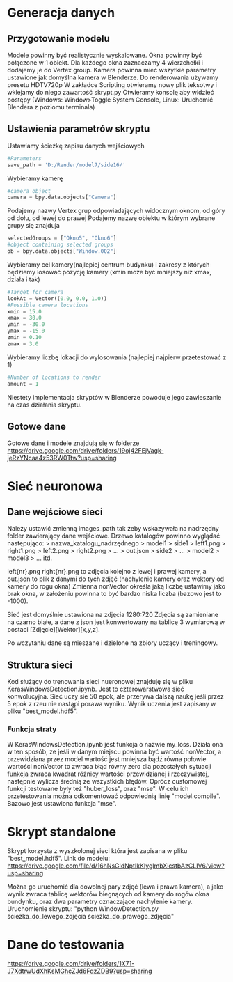 # Generacja danych
## Przygotowanie modelu
Modele powinny być realistycznie wyskalowane. 
Okna powinny być połączone w 1 obiekt.
Dla każdego okna zaznaczamy 4 wierzchołki i dodajemy je do Vertex group.
Kamera powinna mieć wszytkie parametry ustawione jak domyślna kamera w Blenderze.
Do renderowania używamy presetu HDTV720p
W zakładce Scripting otwieramy nowy plik teksotwy i wklejamy do niego zawartość skrypt.py
Otwieramy konsolę aby widzieć postępy (Windows: Window>Toggle System Console, Linux: Uruchomić Blendera z poziomu terminala)

## Ustawienia parametrów skryptu
Ustawiamy ścieżkę zapisu danych wejściowych
```python
#Parameters
save_path = 'D:/Render/model7/side16/'
```
Wybieramy kamerę
```python
#camera object
camera = bpy.data.objects["Camera"]
```
Podajemy nazwy Vertex grup odpowiadających widocznym oknom, od góry od dołu, od lewej do prawej
Podajemy nazwę obiektu w którym wybrane grupy się znajduja
```python
selectedGroups = ["Okno5", "Okno6"]
#object containing selected groups
ob = bpy.data.objects["Window.002"]
```
Wybieramy cel kamery(najlepiej centrum budynku) i zakresy z których będziemy losować pozycję kamery
(xmin może być mniejszy niż xmax, działa i tak)
```python
#Target for camera
lookAt = Vector((0.0, 0.0, 1.0))
#Possible camera locations
xmin = 15.0
xmax = 30.0
ymin = -30.0
ymax = -15.0
zmin = 0.10
zmax = 3.0
```
Wybieramy liczbę lokacji do wylosowania (najlepiej najpierw przetestować z 1)
```python
#Number of locations to render
amount = 1
```

Niestety implementacja skryptów w Blenderze powoduje jego zawieszanie na czas działania skryptu.

## Gotowe dane
Gotowe dane i modele znajdują się w folderze https://drive.google.com/drive/folders/19oj42FEjVagk-jeRzYNcaa4z53RW0Ttw?usp=sharing

# Sieć neuronowa 
## Dane wejściowe sieci
Należy ustawić zmienną images_path tak żeby wskazywała na nadrzędny folder zawierający dane wejściowe. 
Drzewo katalogów powinno wyglądać następująco:
    > nazwa_katalogu_nadrzędnego
        > model1
            > side1
                > left1.png
                > right1.png
                > left2.png
                > right2.png
                > ...
                > out.json
            > side2
            > ...
        > model2
        > model3
        > ...
itd.

left{nr}.png right{nr}.png to zdjęcia kolejno z lewej i prawej kamery, a out.json to plik z danymi do tych zdjęć (nachylenie kamery oraz wektory od kamery do rogu okna)
Zmienna nonVector określa jaką liczbę ustawimy jako brak okna, w założeniu powinna to być bardzo niska liczba (bazowo jest to -1000).

Sieć jest domyślnie ustawiona na zdjęcia 1280:720
Zdjęcia są zamieniane na czarno białe, a dane z json jest konwertowany na tablicę 3 wymiarową w postaci [Zdjęcie][Wektor][x,y,z].

Po wczytaniu dane są mieszane i dzielone na zbiory uczący i treningowy.

## Struktura sieci
Kod służący do trenowania sieci nueronowej znajduję się w pliku KerasWindowsDetection.ipynb.
Jest to czterowarstwowa sieć konwolucyjna. 
Sieć uczy sie 50 epok, ale przerywa dalszą naukę jeśli przez 5 epok z rzeu nie nastąpi porawa wyniku.
Wynik uczenia jest zapisany w pliku "best_model.hdf5".

### Funkcja straty
W KerasWindowsDetection.ipynb jest funkcja o nazwie my_loss. 
Działa ona w ten sposób, że jeśli w danym miejscu powinna być wartość nonVector, a przewidziana przez model wartość jest mniejsza bądź równa połowie wartości nonVector to zwraca błąd równy zero dla pozostałych sytuacji funkcja zwraca kwadrat różnicy wartości przewidzianej i rzeczywistej, następnie wylicza średnią ze wszystkich błędów.
Oprócz customowej funkcji testowane były też "huber_loss", oraz "mse". W celu ich przetestowania można odkomentować odpowiednią linię "model.compile".
Bazowo jest ustawiona funkcja "mse".

# Skrypt standalone
Skrypt korzysta z wyszkolonej sieci która jest zapisana w pliku "best_model.hdf5".
Link do modelu: https://drive.google.com/file/d/16hNsGldNptIkKIyglmbXicstbAzCLIV6/view?usp=sharing

Można go uruchomić dla dowolnej pary zdjęć (lewa i prawa kamera), a jako wynik zwraca tablicę wektorów biegnących od kamery do rogów okna bundynku, oraz dwa parametry oznaczające nachylenie kamery.
Uruchomienie skryptu: "python WindowDetection.py ścieżka_do_lewego_zdjęcia ścieżka_do_prawego_zdjęcia"

# Dane do testowania
https://drive.google.com/drive/folders/1X71-J7XdtrwUdXhKsMGhcZJd6FqzZDB9?usp=sharing
